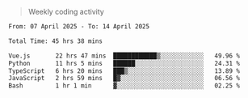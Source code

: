 > Weekly coding activity
<!--START_SECTION:waka-->

```txt
From: 07 April 2025 - To: 14 April 2025

Total Time: 45 hrs 38 mins

Vue.js       22 hrs 47 mins  ████████████▒░░░░░░░░░░░░   49.96 %
Python       11 hrs 5 mins   ██████░░░░░░░░░░░░░░░░░░░   24.31 %
TypeScript   6 hrs 20 mins   ███▒░░░░░░░░░░░░░░░░░░░░░   13.89 %
JavaScript   2 hrs 59 mins   █▓░░░░░░░░░░░░░░░░░░░░░░░   06.56 %
Bash         1 hr 1 min      ▓░░░░░░░░░░░░░░░░░░░░░░░░   02.25 %
```

<!--END_SECTION:waka-->
